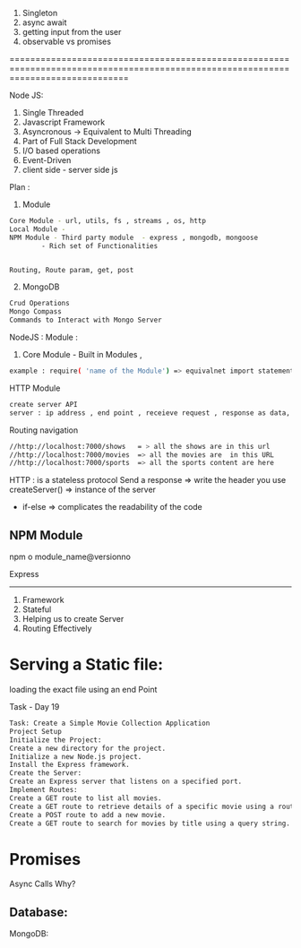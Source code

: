 1. Singleton
2. async await
3. getting input from the user
4. observable vs promises

===================================================================================================================================

Node JS:
1. Single Threaded 
2. Javascript Framework
3. Asyncronous -> Equivalent to Multi Threading
4. Part of Full Stack Development
5. I/O based operations
6. Event-Driven 
7. client side - server side js 


Plan :
1. Module 
```sh 
Core Module - url, utils, fs , streams , os, http
Local Module - 
NPM Module - Third party module  - express , mongodb, mongoose 
        - Rich set of Functionalities


Routing, Route param, get, post
```

2. MongoDB
```sh
Crud Operations
Mongo Compass
Commands to Interact with Mongo Server
```

NodeJS :
Module :

1. Core Module  - Built in Modules , 

```sh
example : require( 'name of the Module') => equivalnet import statement
```

HTTP Module
```sh
create server API
server : ip address , end point , receieve request , response as data, connect to db, port no , listens to request 
```

Routing
navigation 

```sh
//http://localhost:7000/shows   = > all the shows are in this url
//http://localhost:7000/movies  => all the movies are  in this URL
//http://localhost:7000/sports  => all the sports content are here 
```


HTTP : 
is a stateless protocol 
 Send a response  => write the header
 you use createServer() => instance of the server
 * if-else => complicates the readability of the code 



 NPM Module 
 ----------------

 npm o module_name@versionno


 Express 
 ______________

1. Framework 
2. Stateful 
3. Helping us to create Server
4. Routing Effectively 
















Serving a Static file:
==============================================================================

loading the exact file using an end Point


Task - Day 19 

```sh
Task: Create a Simple Movie Collection Application
Project Setup
Initialize the Project:
Create a new directory for the project.
Initialize a new Node.js project.
Install the Express framework.
Create the Server:
Create an Express server that listens on a specified port.
Implement Routes:
Create a GET route to list all movies.
Create a GET route to retrieve details of a specific movie using a route parameter.
Create a POST route to add a new movie.
Create a GET route to search for movies by title using a query string.
```

Promises 
===============================================================================
Async Calls
Why?




Database:
-----------------------
MongoDB:
